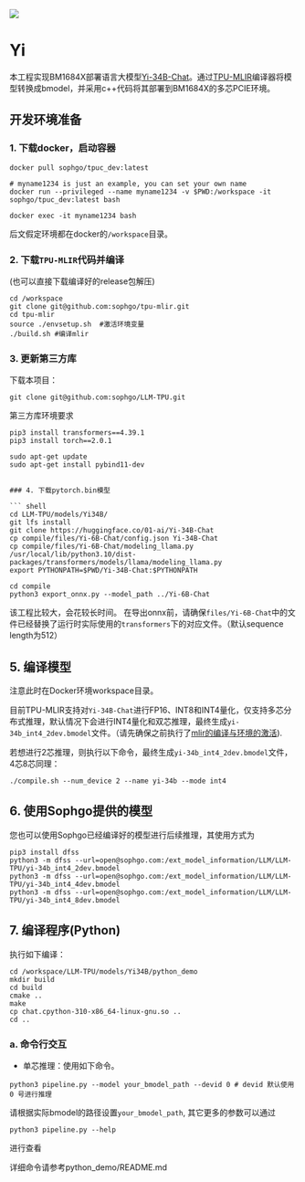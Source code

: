 ![](./assets/tpumlir.png)

# Yi

本工程实现BM1684X部署语言大模型[Yi-34B-Chat](https://huggingface.co/01-ai/Yi-34B-Chat)。通过[TPU-MLIR](https://github.com/sophgo/tpu-mlir)编译器将模型转换成bmodel，并采用c++代码将其部署到BM1684X的多芯PCIE环境。


## 开发环境准备

### 1. 下载docker，启动容器

``` shell
docker pull sophgo/tpuc_dev:latest

# myname1234 is just an example, you can set your own name
docker run --privileged --name myname1234 -v $PWD:/workspace -it sophgo/tpuc_dev:latest bash

docker exec -it myname1234 bash
```
后文假定环境都在docker的`/workspace`目录。

### 2. 下载`TPU-MLIR`代码并编译

(也可以直接下载编译好的release包解压)

``` shell
cd /workspace
git clone git@github.com:sophgo/tpu-mlir.git
cd tpu-mlir
source ./envsetup.sh  #激活环境变量
./build.sh #编译mlir
```

### 3. 更新第三方库

下载本项目：
``` shell
git clone git@github.com:sophgo/LLM-TPU.git
```
第三方库环境要求
``` shell
pip3 install transformers==4.39.1
pip3 install torch==2.0.1

sudo apt-get update
sudo apt-get install pybind11-dev
```
```

### 4. 下载pytorch.bin模型

``` shell
cd LLM-TPU/models/Yi34B/
git lfs install
git clone https://huggingface.co/01-ai/Yi-34B-Chat
cp compile/files/Yi-6B-Chat/config.json Yi-34B-Chat
cp compile/files/Yi-6B-Chat/modeling_llama.py /usr/local/lib/python3.10/dist-packages/transformers/models/llama/modeling_llama.py
export PYTHONPATH=$PWD/Yi-34B-Chat:$PYTHONPATH

cd compile
python3 export_onnx.py --model_path ../Yi-6B-Chat
```

该工程比较大，会花较长时间。
在导出onnx前，请确保`files/Yi-6B-Chat`中的文件已经替换了运行时实际使用的`transformers`下的对应文件。（默认sequence length为512）

## 5. 编译模型

注意此时在Docker环境workspace目录。

目前TPU-MLIR支持对`Yi-34B-Chat`进行FP16、INT8和INT4量化，仅支持多芯分布式推理，默认情况下会进行INT4量化和双芯推理，最终生成`yi-34b_int4_2dev.bmodel`文件。（请先确保之前执行了[mlir的编译与环境的激活](#2-下载tpu-mlir代码并编译)).

若想进行2芯推理，则执行以下命令，最终生成`yi-34b_int4_2dev.bmodel`文件，4芯8芯同理：

```shell
./compile.sh --num_device 2 --name yi-34b --mode int4
```

## 6. 使用Sophgo提供的模型
您也可以使用Sophgo已经编译好的模型进行后续推理，其使用方式为
```shell
pip3 install dfss
python3 -m dfss --url=open@sophgo.com:/ext_model_information/LLM/LLM-TPU/yi-34b_int4_2dev.bmodel
python3 -m dfss --url=open@sophgo.com:/ext_model_information/LLM/LLM-TPU/yi-34b_int4_4dev.bmodel
python3 -m dfss --url=open@sophgo.com:/ext_model_information/LLM/LLM-TPU/yi-34b_int4_8dev.bmodel
```

## 7. 编译程序(Python)

执行如下编译：

```shell
cd /workspace/LLM-TPU/models/Yi34B/python_demo
mkdir build
cd build
cmake ..
make
cp chat.cpython-310-x86_64-linux-gnu.so ..
cd ..
```

### a. 命令行交互
- 单芯推理：使用如下命令。
```shell
python3 pipeline.py --model your_bmodel_path --devid 0 # devid 默认使用 0 号进行推理
```
请根据实际bmodel的路径设置`your_bmodel_path`, 其它更多的参数可以通过
```shell
python3 pipeline.py --help
```
进行查看

详细命令请参考python_demo/README.md